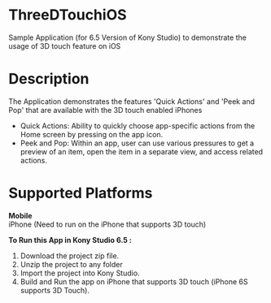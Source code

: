 # ThreeDTouchiOS
Sample Application (for 6.5 Version of Kony Studio) to demonstrate the usage of 3D touch feature on iOS


# Description
The Application demonstrates the features 'Quick Actions' and 'Peek and Pop' that are available with the 3D touch enabled iPhones

* Quick Actions: Ability to quickly choose app-specific actions from the Home screen by pressing on the app icon.
* Peek and Pop: Within an app, user can use various pressures to get a preview of an item, open the item in a separate view, and access related actions.


# Supported Platforms
<b>Mobile</b></br>
iPhone (Need to run on the iPhone that supports 3D touch)

**To Run this App in Kony Studio 6.5 :**
 
1. Download the project zip file.
2. Unzip the project to any folder
3. Import the project into Kony Studio.
4. Build and Run the app on iPhone that supports 3D touch (iPhone 6S supports 3D Touch).
